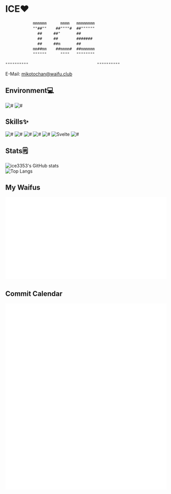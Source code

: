 # ICE❤️
```
            mmmmmm      mmmm   mmmmmmmm           
            ""##""    ##""""#  ##""""""           
              ##     ##"       ##                 
              ##     ##        #######            
              ##     ##m       ##                 
            mm##mm    ##mmmm#  ##mmmmmm           
            """"""      """"   """"""""           
                                                  
""""""""""                              """"""""""
```
E-Mail: mikotochan@waifu.club
## Environment💻  
![#](https://img.shields.io/badge/Arch%20Linux-1793D1?logo=arch-linux&logoColor=fff&style=for-the-badge)
![#](https://img.shields.io/badge/Visual_Studio_Code-0078D4?style=for-the-badge&logo=visual%20studio%20code&logoColor=white)
## Skills✨
![#](https://img.shields.io/badge/HTML-239120?style=for-the-badge&logo=html5&logoColor=white)
![#](https://img.shields.io/badge/CSS-239120?&style=for-the-badge&logo=css&logoColor=white)
![#](https://img.shields.io/badge/JavaScript-F7DF1E?style=for-the-badge&logo=JavaScript&logoColor=white)
![#](https://img.shields.io/badge/Python-3776AB?style=for-the-badge&logo=python&logoColor=white)
![#](https://img.shields.io/badge/GIT-E44C30?style=for-the-badge&logo=git&logoColor=white)
![Svelte](https://img.shields.io/badge/svelte-%23f1413d.svg?style=for-the-badge&logo=svelte&logoColor=white)
![#](https://img.shields.io/badge/Node.js-43853D?style=for-the-badge&logo=node.js&logoColor=white)
## Stats🗒️
![ice3353's GitHub stats](https://github-readme-stats.vercel.app/api?username=ice3353&show=prs_merged&show_icons=true&border_radius=10&theme=dark)  
![Top Langs](https://github-readme-stats.vercel.app/api/top-langs/?username=ice3353&layout=compact&border_radius=10&langs_count=8&theme=dark)
## My Waifus  
![#](metrics.plugin.anilist.characters.svg)
## Commit Calendar  
![#](metrics.plugin.calendar.full.svg)
<!--
**stk2598/stk2598** is a ✨ _special_ ✨ repository because its `README.md` (this file) appears on your GitHub profile.

Here are some ideas to get you started:

- 🔭 I’m currently working on ...
- 🌱 I’m currently learning ...
- 👯 I’m looking to collaborate on ...
- 🤔 I’m looking for help with ...
- 💬 Ask me about ...
- 📫 How to reach me: ...
- 😄 Pronouns: ...
- ⚡ Fun fact: ...
-->
